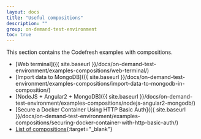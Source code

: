 ```yaml
---
layout: docs
title: "Useful compositions"
description: ""
group: on-demand-test-environment
toc: true
---
```


This section contains the Codefresh examples with compositions.
- [Web terminal]({{ site.baseurl }}/docs/on-demand-test-environment/examples-compositions/web-terminal/)
- [Import data to MongoDB]({{ site.baseurl }}/docs/on-demand-test-environment/examples-compositions/import-data-to-mongodb-in-composition/)
- [NodeJS + Angular2 + MongoDB]({{ site.baseurl }}/docs/on-demand-test-environment/examples-compositions/nodejs-angular2-mongodb/)
- [Secure a Docker Container Using HTTP Basic Auth]({{ site.baseurl }}/docs/on-demand-test-environment/examples-compositions/securing-docker-container-with-http-basic-auth/)
- [List of compositions](https://github.com/codefresh-io/composition-examples/tree/master/compositions){:target="_blank"}
